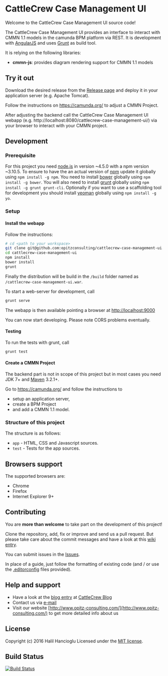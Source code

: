 # CattleCrew Case Management UI
 
Welcome to the CattleCrew Case Management UI source code!

The CattleCrew Case Management UI provides an interface to interact with CMMN 1.1 models in the camunda BPM platform via REST. It is development with [AngularJS](https://angularjs.org/) and uses [Grunt](http://gruntjs.com/) as build tool.

It is relying on the following libraries:

* __cmmn-js__: provides diagram rendering support for CMMN 1.1 models 

## Try it out

Download the desired release from the [Release page](https://github.com/opitzconsulting/cattlecrew-case-management-ui/releases/) and deploy it in your application server (e.g. Apache Tomcat).

Follow the instructions on https://camunda.org/ to adjust a CMMN Project.

After adjusting the backend call the CattleCrew Case Management UI webapp (e.g. http://localhost:8080/cattlecrew-case-management-ui/) via your browser to interact with your CMMN project.

## Development

### Prerequisite

For this project you need [node.js](http://nodejs.org/) in version ~4.5.0 with a npm version ~3.10.5.
To ensure to have the an actual version of [npm](https://www.npmjs.com/) update it globally using `npm install -g npm`.
You need to install [bower](https://bower.io/) globally using `npm install -g bower`.
You will also need to install [grunt](http://gruntjs.com/) globally using `npm install -g grunt grunt-cli`.
Optionally if you want to use a scaffolding tool for development you should install [yeoman](http://yeoman.io/) globally using `npm install -g yo`.

### Setup

#### Install the webapp

Follow the instructions:

```sh
# cd <path to your workspace>
git clone git@github.com:opitzconsulting/cattlecrew-case-management-ui.git
cd cattlecrew-case-management-ui
npm install
bower install
grunt
```

Finally the distribution will be build in the `/build` folder named as `/cattlecrew-case-management-ui.war`.

To start a web-server for development, call

```sh
grunt serve
```

The webapp is then available pointing a browser at [http://localhost:9000](http://localhost:9000)

You can now start developing. Please note CORS problems eventually.

#### Testing

To run the tests with grunt, call

```sh
grunt test
```

#### Create a CMMN Project

The backend part is not in scope of this project but in most cases you need JDK 7+ and [Maven](https://maven.apache.org/) 3.2.1+.

Go to https://camunda.org/ and follow the instructions to

* setup an application server,
* create a BPM Project
* and add a CMMN 1.1 model. 

### Structure of this project

The structure is as follows:

* `app` - HTML, CSS and Javascript sources.
* `test` - Tests for the app sources.

## Browsers support

The supported browsers are:

- Chrome
- Firefox
- Internet Explorer 9+

## Contributing

You are __more than welcome__ to take part on the development of this project!

Clone the repository, add, fix or improve and send us a pull request.
But please take care about the commit messages and have a look at this [wiki entry](https://github.com/erlang/otp/wiki/Writing-good-commit-messages).

You can submit issues in the [Issues](https://github.com/opitzconsulting/cattlecrew-case-management-ui/issues/).

In place of a guide, just follow the formatting of existing code (and / or use the [.editorconfig](http://editorconfig.org/) files provided).

## Help and support

* Have a look at the [blog entry](https://#/) at [CattleCrew Blog](https://thecattlecrew.net/)
* Contact us via [e-mail](mailto:halil.hancioglu@opitz-consulting.com) 
* Visit our website [http://www.opitz-consulting.com/](http://www.opitz-consulting.com/) to get more detailed info about us

## License

Copyright (c) 2016 Halil Hancioglu
Licensed under the [MIT license](./LICENSE).

## Build Status

[![Build Status](https://travis-ci.org/opitzconsulting/cattlecrew-case-management-ui.svg?branch=master)](https://travis-ci.org/opitzconsulting/cattlecrew-case-management-ui)
